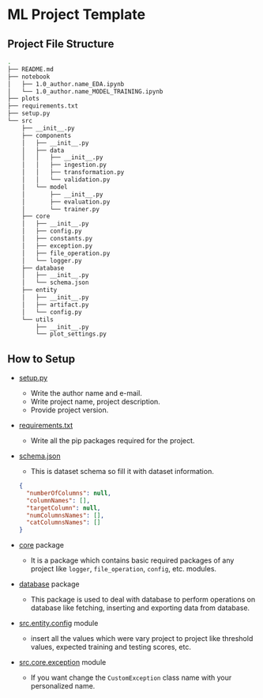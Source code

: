 # ML Project Template

## Project File Structure

```sh
.
├── README.md
├── notebook
│   ├── 1.0_author.name_EDA.ipynb
│   └── 1.0_author.name_MODEL_TRAINING.ipynb
├── plots
├── requirements.txt
├── setup.py
└── src
    ├── __init__.py
    ├── components
    │   ├── __init__.py
    │   ├── data
    │   │   ├── __init__.py
    │   │   ├── ingestion.py
    │   │   ├── transformation.py
    │   │   └── validation.py
    │   └── model
    │       ├── __init__.py
    │       ├── evaluation.py
    │       └── trainer.py
    ├── core
    │   ├── __init__.py
    │   ├── config.py
    │   ├── constants.py
    │   ├── exception.py
    │   ├── file_operation.py
    │   └── logger.py
    ├── database
    │   ├── __init__.py
    │   └── schema.json
    ├── entity
    │   ├── __init__.py
    │   ├── artifact.py
    │   └── config.py
    └── utils
        ├── __init__.py
        └── plot_settings.py
```

## How to Setup

- [setup.py](setup.py)
   - Write the author name and e-mail.
   - Write project name, project description.
   - Provide project version.
- [requirements.txt](requirements.txt)
   - Write all the pip packages required for the project.
- [schema.json](src/database/schema.json)

   - This is dataset schema so fill it with dataset information.

   ```json
   {
     "numberOfColumns": null,
     "columnNames": [],
     "targetColumn": null,
     "numColumnsNames": [],
     "catColumnsNames": []
   }
   ```

- [core](src/core) package
   - It is a package which contains basic required packages of any project like `logger`, `file_operation`, `config`, etc. modules.
- [database](src/database) package
   - This package is used to deal with database to perform operations on database like fetching, inserting and exporting data from database.
- [src.entity.config](src/entity/config.py) module
   - insert all the values which were vary project to project like threshold values, expected training and testing scores, etc.
- [src.core.exception](src/core/exception.py) module
   - If you want change the `CustomException` class name with your personalized name.
